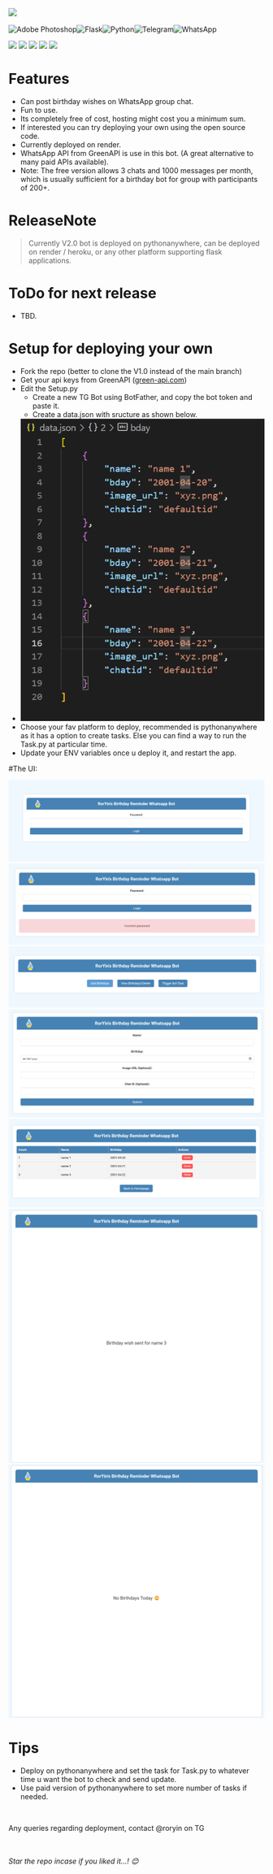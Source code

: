 ![](https://telegra.ph/file/b1f62ac15f2b9eca174ba.png)

 ![Adobe Photoshop](https://img.shields.io/badge/adobe%20photoshop-%2331A8FF.svg?style=for-the-badge&logo=adobe%20photoshop&logoColor=white)![Flask](https://img.shields.io/badge/flask-%23000.svg?style=for-the-badge&logo=flask&logoColor=white)![Python](https://img.shields.io/badge/python-3670A0?style=for-the-badge&logo=python&logoColor=ffdd54)![Telegram](https://img.shields.io/badge/Telegram-2CA5E0?style=for-the-badge&logo=telegram&logoColor=white)![WhatsApp](https://img.shields.io/badge/WhatsApp-25D366?style=for-the-badge&logo=whatsapp&logoColor=white)

![](https://img.shields.io/github/stars/RorYin/RorYin-s-Whatsapp-Bday-Bot.svg) ![](https://img.shields.io/github/forks/RorYin/RorYin-s-Whatsapp-Bday-Bot.svg) ![](https://img.shields.io/github/tags/RorYin/RorYin-s-Whatsapp-Bday-Bot.svg) ![](https://img.shields.io/github/release/RorYin/RorYin-s-Whatsapp-Bday-Bot.svg) ![](https://img.shields.io/github/issues/RorYin/RorYin-s-Whatsapp-Bday-Bot.svg) 





# Features
+ Can post birthday wishes on WhatsApp group chat.
+ Fun to use.
+ Its completely free of cost, hosting might cost you a minimum sum.
+ If interested you can try deploying your own using the open source code.
+ Currently deployed on render.
+ WhatsApp API from GreenAPI is use in this bot. (A great alternative to many paid APIs available).
+ Note: The free version allows 3 chats and 1000 messages per month, which is usually sufficient for a birthday bot for group with participants of 200+.

# ReleaseNote

> Currently V2.0 bot is deployed on pythonanywhere, can be deployed on render / heroku, or any other platform supporting flask applications.


# ToDo for next release
+ TBD.



# Setup for deploying your own

+ Fork the repo (better to clone the V1.0 instead of the main branch)
+ Get your api keys from GreenAPI ([green-api.com](https://green-api.com/))
+ Edit the Setup.py
	+ Create a new TG Bot using BotFather, and copy the bot token and paste it.
	+ Create a data.json with sructure as shown below.
 + ![Data.json](https://raw.githubusercontent.com/RorYin/RorYin-s-Whatsapp-Bday-Bot/main/Screenshots/datajSON.png)
+ Choose your fav platform to deploy, recommended is pythonanywhere as it has a option to create tasks. Else you can find a way to run the Task.py at particular time.
+ Update your ENV variables once u deploy it, and restart the app.

#The UI:

![Login](https://raw.githubusercontent.com/RorYin/RorYin-s-Whatsapp-Bday-Bot/main/Screenshots/Login.png)
![LoginWrongPassword](https://raw.githubusercontent.com/RorYin/RorYin-s-Whatsapp-Bday-Bot/main/Screenshots/Login2.png)
![Home](https://raw.githubusercontent.com/RorYin/RorYin-s-Whatsapp-Bday-Bot/main/Screenshots/Home.png)
![AddBirthday](https://raw.githubusercontent.com/RorYin/RorYin-s-Whatsapp-Bday-Bot/main/Screenshots/AddBirthdays.png)
![ViewBirthday](https://raw.githubusercontent.com/RorYin/RorYin-s-Whatsapp-Bday-Bot/main/Screenshots/ViewBirthdays.png)
![WishSent](https://raw.githubusercontent.com/RorYin/RorYin-s-Whatsapp-Bday-Bot/main/Screenshots/BdayWishSent.png)
![NoBirthdayToday](https://raw.githubusercontent.com/RorYin/RorYin-s-Whatsapp-Bday-Bot/main/Screenshots/NoBirthdaysToday.png)

# Tips

+ Deploy on pythonanywhere and set the task for Task.py to whatever time u want the bot to check and send update.
+ Use paid version of pythonanywhere to set more number of tasks if needed.


<br>

Any queries regarding deployment, contact @roryin on TG

<br><br>
_Star the repo incase if you liked it...! 😊_
